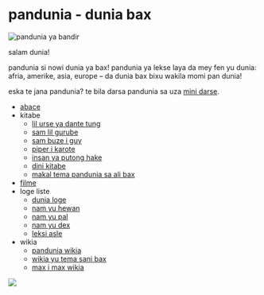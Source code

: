 pandunia - dunia bax
=====================

![](http://www.pandunia.info/bandir/bandir.png "pandunia ya bandir")

salam dunia!

pandunia si nowi dunia ya bax! pandunia ya lekse laya da mey fen yu
dunia: afria, amerike, asia, europe – da dunia bax bixu wakila momi
pan dunia!

eska te jana pandunia? te bila darsa pandunia sa uza [mini darse](mini_darse.html).


* [abace](abc.md)
* kitabe
  * [lil urse ya dante tung](baru_dante.md)
  * [sam lil gurube](3_lil_gurube.md)
  * [sam buze i guy](3_buze_i_guy.md)
  * [piper i karote](piper_i_karot.md)
  * [insan ya putong hake](putong_hake.md)
  * [dini kitabe](dini_kitabe.md)
  * [makal tema pandunia sa ali bax](makal_tema_pandunia.md)
* [filme](filme.md)
* loge liste
  * [dunia loge](lekse/dunia_loge.html)
  * [nam yu hewan](lekse/hewan.html)
  * [nam yu pal](lekse/pal.html)
  * [nam yu dex](dex_nam.md)
  * [leksi asle](loge_asle.md)
* wikia
  * [pandunia wikia](https://pandunia.wikia.com/wiki/Pandunia_Wiki)
  * [wikia yu tema sani bax](http://eo.sani-bax.wikia.com/wiki/Kategorio:Sani_bax)
  * [max i max wikia](http://eo.pandunia.wikia.com/wiki/Ali_pandunia_wikia)


![](http://www.pandunia.info/grafe/pandunia_ge_waterman.png)

